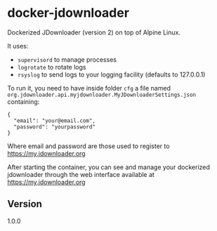 # docker-jdownloader

Dockerized JDownloader (version 2) on top of Alpine Linux.

It uses:

* `supervisord` to manage processes
* `logrotate` to rotate logs
* `rsyslog` to send logs to your logging facility (defaults to 127.0.0.1)

To run it, you need to have inside folder `cfg` a file named
`org.jdownloader.api.myjdownloader.MyJDownloaderSettings.json` containing:

```
{
  "email": "your@email.com",
  "password": "yourpassword"
}
```

Where email and password are those used to register to
https://my.jdownloader.org

After starting the container, you can see and manage your dockerized jdownloader
through the web interface available at https://my.jdownloader.org

## Version

1.0.0
